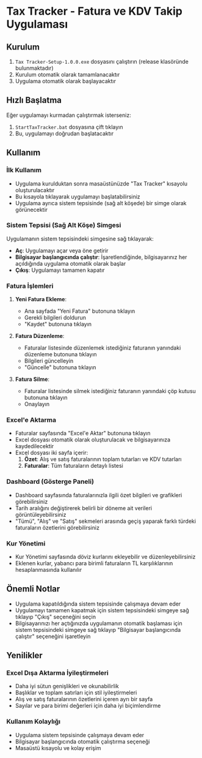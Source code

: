 # Tax Tracker - Fatura ve KDV Takip Uygulaması

## Kurulum

1. `Tax Tracker-Setup-1.0.0.exe` dosyasını çalıştırın (release klasöründe bulunmaktadır)
2. Kurulum otomatik olarak tamamlanacaktır
3. Uygulama otomatik olarak başlayacaktır

## Hızlı Başlatma

Eğer uygulamayı kurmadan çalıştırmak isterseniz:
1. `StartTaxTracker.bat` dosyasına çift tıklayın
2. Bu, uygulamayı doğrudan başlatacaktır

## Kullanım

### İlk Kullanım

- Uygulama kurulduktan sonra masaüstünüzde "Tax Tracker" kısayolu oluşturulacaktır
- Bu kısayola tıklayarak uygulamayı başlatabilirsiniz
- Uygulama ayrıca sistem tepsisinde (sağ alt köşede) bir simge olarak görünecektir

### Sistem Tepsisi (Sağ Alt Köşe) Simgesi

Uygulamanın sistem tepsisindeki simgesine sağ tıklayarak:

- **Aç**: Uygulamayı açar veya öne getirir
- **Bilgisayar başlangıcında çalıştır**: İşaretlendiğinde, bilgisayarınız her açıldığında uygulama otomatik olarak başlar
- **Çıkış**: Uygulamayı tamamen kapatır

### Fatura İşlemleri

1. **Yeni Fatura Ekleme**:
   - Ana sayfada "Yeni Fatura" butonuna tıklayın
   - Gerekli bilgileri doldurun
   - "Kaydet" butonuna tıklayın

2. **Fatura Düzenleme**:
   - Faturalar listesinde düzenlemek istediğiniz faturanın yanındaki düzenleme butonuna tıklayın
   - Bilgileri güncelleyin
   - "Güncelle" butonuna tıklayın

3. **Fatura Silme**:
   - Faturalar listesinde silmek istediğiniz faturanın yanındaki çöp kutusu butonuna tıklayın
   - Onaylayın

### Excel'e Aktarma

- Faturalar sayfasında "Excel'e Aktar" butonuna tıklayın
- Excel dosyası otomatik olarak oluşturulacak ve bilgisayarınıza kaydedilecektir
- Excel dosyası iki sayfa içerir:
  1. **Özet**: Alış ve satış faturalarının toplam tutarları ve KDV tutarları
  2. **Faturalar**: Tüm faturaların detaylı listesi

### Dashboard (Gösterge Paneli)

- Dashboard sayfasında faturalarınızla ilgili özet bilgileri ve grafikleri görebilirsiniz
- Tarih aralığını değiştirerek belirli bir döneme ait verileri görüntüleyebilirsiniz
- "Tümü", "Alış" ve "Satış" sekmeleri arasında geçiş yaparak farklı türdeki faturaların özetlerini görebilirsiniz

### Kur Yönetimi

- Kur Yönetimi sayfasında döviz kurlarını ekleyebilir ve düzenleyebilirsiniz
- Eklenen kurlar, yabancı para birimli faturaların TL karşılıklarının hesaplanmasında kullanılır

## Önemli Notlar

- Uygulama kapatıldığında sistem tepsisinde çalışmaya devam eder
- Uygulamayı tamamen kapatmak için sistem tepsisindeki simgeye sağ tıklayıp "Çıkış" seçeneğini seçin
- Bilgisayarınızı her açtığınızda uygulamanın otomatik başlaması için sistem tepsisindeki simgeye sağ tıklayıp "Bilgisayar başlangıcında çalıştır" seçeneğini işaretleyin

## Yenilikler

### Excel Dışa Aktarma İyileştirmeleri
- Daha iyi sütun genişlikleri ve okunabilirlik
- Başlıklar ve toplam satırları için stil iyileştirmeleri
- Alış ve satış faturalarının özetlerini içeren ayrı bir sayfa
- Sayılar ve para birimi değerleri için daha iyi biçimlendirme

### Kullanım Kolaylığı
- Uygulama sistem tepsisinde çalışmaya devam eder
- Bilgisayar başlangıcında otomatik çalıştırma seçeneği
- Masaüstü kısayolu ve kolay erişim
